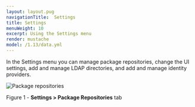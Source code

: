 ```yaml
---
layout: layout.pug
navigationTitle:  Settings
title: Settings
menuWeight: 10
excerpt: Using the Settings menu
render: mustache
model: /1.13/data.yml
---
```


In the Settings menu you can manage package repositories, change the UI settings, add and manage LDAP directories, and add and manage identity providers.



![Package repositories](/mesosphere/dcos/1.13/img/GUI-Settings-EE-Package_Repositories-1_12.png)

Figure 1 - **Settings > Package Repositories** tab
